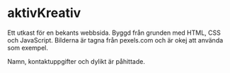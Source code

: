 # aktivKreativ
Ett utkast för en bekants webbsida. Byggd från grunden med HTML, CSS och JavaScript. Bilderna är tagna från pexels.com och är okej att använda som exempel. 

Namn, kontaktuppgifter och dylikt är påhittade. 
